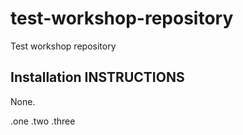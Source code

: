 # test-workshop-repository
Test workshop repository

## Installation INSTRUCTIONS

None.

.one
.two
.three
